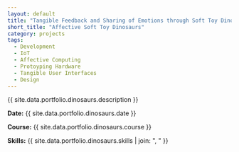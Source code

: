 ```yaml
---
layout: default
title: "Tangible Feedback and Sharing of Emotions through Soft Toy Dinosaurs"
short_title: "Affective Soft Toy Dinosaurs"
category: projects
tags:
  - Development
  - IoT
  - Affective Computing
  - Protoyping Hardware
  - Tangible User Interfaces
  - Design
---
```


{{ site.data.portfolio.dinosaurs.description }}

**Date:** {{ site.data.portfolio.dinosaurs.date }}

**Course:** {{ site.data.portfolio.dinosaurs.course }}

**Skills:** {{ site.data.portfolio.dinosaurs.skills | join: ", " }}
